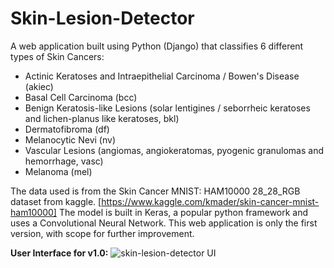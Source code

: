 # Skin-Lesion-Detector
A web application built using Python (Django) that classifies 6 different types of Skin Cancers:
  - Actinic Keratoses and Intraepithelial Carcinoma / Bowen's Disease (akiec)
  - Basal Cell Carcinoma (bcc)
  -  Benign Keratosis-like Lesions (solar lentigines / seborrheic keratoses and lichen-planus like keratoses, bkl)
  -  Dermatofibroma (df)
  -  Melanocytic Nevi (nv)
  -  Vascular Lesions (angiomas, angiokeratomas, pyogenic granulomas and hemorrhage, vasc)
  -  Melanoma (mel)
  
The data used is from the Skin Cancer MNIST: HAM10000 28_28_RGB dataset from kaggle. [https://www.kaggle.com/kmader/skin-cancer-mnist-ham10000] The model is built in Keras, a popular python framework and uses a Convolutional Neural Network. This web application is only the first version, with scope for further improvement.

**User Interface for v1.0:**
![skin-lesion-detector UI](https://user-images.githubusercontent.com/53478586/105143621-18526200-5b22-11eb-8039-88a76a690151.png)
